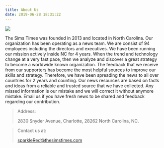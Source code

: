 ```yaml
---
title: About Us
date: 2019-06-28 18:31:22
---
```


![](/img/logo.png)

The Sims Times was founded in 2013 and located in North Carolina. Our organization has been operating as a news team. We are consist of 94 employees including the directors and executives. We have been running our mission actively inside NC for 4 years. When the trend and technology change at a very fast pace, then we analyze and discover a great strategy to become a worldwide known organization. The feedback that we receive from our supporters has become the most helpful sources to improve our skills and strategy. Therefore, we have been spreading the news to all over countries for 2 years and counting. Our news resources are based on facts and ideas from a reliable and trusted source that we have collected. Any missed information is our mistake and we will correct it without anymore mistake. Email us if you have fresh news to be shared and feedback regarding our contribution.

> Address:
> 
> 2830 Snyder Avenue,
> Charlotte, 28262 North Carolina,
> NC.

> Contact us at:
> 
> sparkleRed@thesimstimes.com
